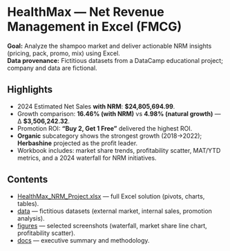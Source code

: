 # HealthMax — Net Revenue Management in Excel (FMCG)

**Goal:** Analyze the shampoo market and deliver actionable NRM insights (pricing, pack, promo, mix) using Excel.  
**Data provenance:** Fictitious datasets from a DataCamp educational project; company and data are fictional.

## Highlights
- 2024 Estimated Net Sales **with NRM**: **$24,805,694.99**.  
- Growth comparison: **16.46% (with NRM)** vs **4.98% (natural growth)** — Δ **$3,506,242.32**.  
- Promotion ROI: **“Buy 2, Get 1 Free”** delivered the highest ROI.  
- **Organic** subcategory shows the strongest growth (2018→2022); **Herbashine** projected as the profit leader.  
- Workbook includes: market share trends, profitability scatter, MAT/YTD metrics, and a 2024 waterfall for NRM initiatives.

## Contents 
- [HealthMax_NRM_Project.xlsx](workbook/HealthMax_NRM.xlsx) — full Excel solution (pivots, charts, tables).  
- [data](data) — fictitious datasets (external market, internal sales, promotion analysis).  
- [figures](figures) — selected screenshots (waterfall, market share line chart, profitability scatter).  
- [docs](docs) — executive summary and methodology.

